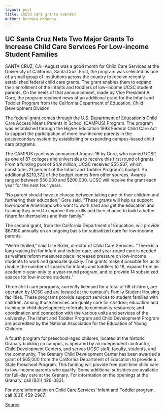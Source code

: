 ```yaml
---
layout: post
title: Child care grants awarded
author: Barbara McKenna
---
```


## UC Santa Cruz Nets Two Major Grants To Increase Child Care Services For Low-income Student Families

SANTA CRUZ, CA--August was a good month for Child Care Services at the University of California, Santa Cruz. First, the program was selected as one of a small group of institutions across the country to receive recently established federal child care grants. The grant enables them to expand their enrollment of the infants and toddlers of low-income UCSC student parents. On the heels of that announcement, made by Vice President Al Gore, the program received news of an additional grant for the Infant and Toddler Program from the California Department of Education, Child Development Division.

The federal grant comes through the U.S. Department of Education's Child Care Access Means Parents in School (CAMPUS) Program. The program was established through the Higher Education 1998 Federal Child Care Act to support the participation of more low-income parents in the postsecondary system by establishing or expanding campus-based child care programs.

The CAMPUS grant was announced August 16 by Gore, who named UCSC as one of 87 colleges and universities to receive this first round of grants. From a funding pool of $4.9 million, UCSC received $55,937, which constitutes 21 percent of the Infant and Toddler Program's budget. An additional $210,372 of the budget comes from other sources. Awards ranged between $50,000 and $200,000. UCSC will receive the grant each year for the next four years.

"No parent should have to choose between taking care of their children and furthering their education," Gore said. "These grants will help us support low-income Americans who want to work hard and get the education and training they need to improve their skills and their chance to build a better future for themselves and their family."

The second grant, from the California Department of Education, will provide $67,150 annually on an ongoing basis for subsidized care for low-income parents.

"We're thrilled," said Lise Bixler, director of Child Care Services. "There is a long waiting list for infant and toddler care, and year-round care is needed as welfare reform measures place increased pressure on low-income students to work and graduate quickly. The grants make it possible for us to double the number of spaces for infants and toddlers to 18, expand from an academic-year-only to a year-round program, and to provide 14 subsidized spaces for low-income students."

Three child care programs, currently licensed for a total of 69 children, are operated by UCSC and are located at the campus's Family Student Housing facilities. These programs provide support services to student families with children. Among those services are quality care for children; education and training in child development; referrals to community resources; and coordination and connection with the various units and services of the university. The Infant and Toddler Program and Child Development Program are accredited by the National Association for the Education of Young Children.

A fourth program for preschool-aged children, located at the historic Granary building on campus, is operated by an independent contractor, Child Development Centers, and serves UCSC staff, faculty, students, and the community. The Granary Child Development Center has been awarded a grant of $65,000 from the California Department of Education to provide a State Preschool Program. This funding will provide free part-time child care to low-income parents who qualify. Some additional subsidies are available for full-day care at the Granary. For information on the openings at the Granary, call (831) 426-3831.

For more information on Child Care Services' Infant and Toddler program, call (831) 459-2967.

[Source](http://www1.ucsc.edu/news_events/press_releases/archive/99-00/09-99/child_care_grant.htm "Permalink to UCSC Press Release: Child care grants awarded")